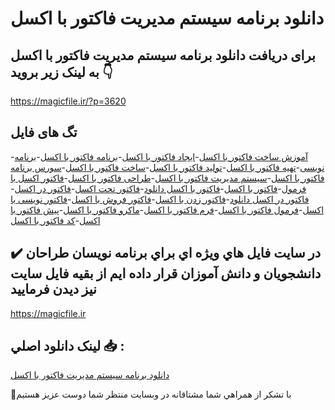 # دانلود برنامه سیستم مدیریت فاکتور با اکسل

## برای دریافت دانلود برنامه سیستم مدیریت فاکتور با اکسل به لینک زیر بروید 👇

https://magicfile.ir/?p=3620

## تگ های فایل

-[آموزش ساخت فاکتور با اکسل](https://magicfile.ir/product/%d8%a8%d8%b1%d9%86%d8%a7%d9%85%d9%87%d8%b3%db%8c%d8%b3%d8%aa%d9%85-%d9%85%d8%af%db%8c%d8%b1%db%8c%d8%aa-%d9%81%d8%a7%da%a9%d8%aa%d9%88%d8%b1-%d8%a8%d8%a7-%d8%a7%da%a9%d8%b3%d9%84/)-[ایجاد فاکتور با اکسل](https://magicfile.ir/product/%d8%a8%d8%b1%d9%86%d8%a7%d9%85%d9%87%d8%b3%db%8c%d8%b3%d8%aa%d9%85-%d9%85%d8%af%db%8c%d8%b1%db%8c%d8%aa-%d9%81%d8%a7%da%a9%d8%aa%d9%88%d8%b1-%d8%a8%d8%a7-%d8%a7%da%a9%d8%b3%d9%84/)-[برنامه فاکتور با اکسل](https://magicfile.ir/product/%d8%a8%d8%b1%d9%86%d8%a7%d9%85%d9%87%d8%b3%db%8c%d8%b3%d8%aa%d9%85-%d9%85%d8%af%db%8c%d8%b1%db%8c%d8%aa-%d9%81%d8%a7%da%a9%d8%aa%d9%88%d8%b1-%d8%a8%d8%a7-%d8%a7%da%a9%d8%b3%d9%84/)-[برنامه نویسی](https://magicfile.ir/product/%d8%a8%d8%b1%d9%86%d8%a7%d9%85%d9%87%d8%b3%db%8c%d8%b3%d8%aa%d9%85-%d9%85%d8%af%db%8c%d8%b1%db%8c%d8%aa-%d9%81%d8%a7%da%a9%d8%aa%d9%88%d8%b1-%d8%a8%d8%a7-%d8%a7%da%a9%d8%b3%d9%84/)-[تهیه فاکتور با اکسل](https://magicfile.ir/product/%d8%a8%d8%b1%d9%86%d8%a7%d9%85%d9%87%d8%b3%db%8c%d8%b3%d8%aa%d9%85-%d9%85%d8%af%db%8c%d8%b1%db%8c%d8%aa-%d9%81%d8%a7%da%a9%d8%aa%d9%88%d8%b1-%d8%a8%d8%a7-%d8%a7%da%a9%d8%b3%d9%84/)-[تولید فاکتور با اکسل](https://magicfile.ir/product/%d8%a8%d8%b1%d9%86%d8%a7%d9%85%d9%87%d8%b3%db%8c%d8%b3%d8%aa%d9%85-%d9%85%d8%af%db%8c%d8%b1%db%8c%d8%aa-%d9%81%d8%a7%da%a9%d8%aa%d9%88%d8%b1-%d8%a8%d8%a7-%d8%a7%da%a9%d8%b3%d9%84/)-[ساخت فاکتور با اکسل](https://magicfile.ir/product/%d8%a8%d8%b1%d9%86%d8%a7%d9%85%d9%87%d8%b3%db%8c%d8%b3%d8%aa%d9%85-%d9%85%d8%af%db%8c%d8%b1%db%8c%d8%aa-%d9%81%d8%a7%da%a9%d8%aa%d9%88%d8%b1-%d8%a8%d8%a7-%d8%a7%da%a9%d8%b3%d9%84/)-[سورس برنامه فاکتور با اکسل](https://magicfile.ir/product/%d8%a8%d8%b1%d9%86%d8%a7%d9%85%d9%87%d8%b3%db%8c%d8%b3%d8%aa%d9%85-%d9%85%d8%af%db%8c%d8%b1%db%8c%d8%aa-%d9%81%d8%a7%da%a9%d8%aa%d9%88%d8%b1-%d8%a8%d8%a7-%d8%a7%da%a9%d8%b3%d9%84/)-[سیستم مدیریت فاکتور با اکسل](https://magicfile.ir/product/%d8%a8%d8%b1%d9%86%d8%a7%d9%85%d9%87%d8%b3%db%8c%d8%b3%d8%aa%d9%85-%d9%85%d8%af%db%8c%d8%b1%db%8c%d8%aa-%d9%81%d8%a7%da%a9%d8%aa%d9%88%d8%b1-%d8%a8%d8%a7-%d8%a7%da%a9%d8%b3%d9%84/)-[طراحی فاکتور با اکسل](https://magicfile.ir/product/%d8%a8%d8%b1%d9%86%d8%a7%d9%85%d9%87%d8%b3%db%8c%d8%b3%d8%aa%d9%85-%d9%85%d8%af%db%8c%d8%b1%db%8c%d8%aa-%d9%81%d8%a7%da%a9%d8%aa%d9%88%d8%b1-%d8%a8%d8%a7-%d8%a7%da%a9%d8%b3%d9%84/)-[فاکتور اکسل با فرمول](https://magicfile.ir/product/%d8%a8%d8%b1%d9%86%d8%a7%d9%85%d9%87%d8%b3%db%8c%d8%b3%d8%aa%d9%85-%d9%85%d8%af%db%8c%d8%b1%db%8c%d8%aa-%d9%81%d8%a7%da%a9%d8%aa%d9%88%d8%b1-%d8%a8%d8%a7-%d8%a7%da%a9%d8%b3%d9%84/)-[فاکتور با اکسل](https://magicfile.ir/product/%d8%a8%d8%b1%d9%86%d8%a7%d9%85%d9%87%d8%b3%db%8c%d8%b3%d8%aa%d9%85-%d9%85%d8%af%db%8c%d8%b1%db%8c%d8%aa-%d9%81%d8%a7%da%a9%d8%aa%d9%88%d8%b1-%d8%a8%d8%a7-%d8%a7%da%a9%d8%b3%d9%84/)-[فاکتور با اکسل دانلود](https://magicfile.ir/product/%d8%a8%d8%b1%d9%86%d8%a7%d9%85%d9%87%d8%b3%db%8c%d8%b3%d8%aa%d9%85-%d9%85%d8%af%db%8c%d8%b1%db%8c%d8%aa-%d9%81%d8%a7%da%a9%d8%aa%d9%88%d8%b1-%d8%a8%d8%a7-%d8%a7%da%a9%d8%b3%d9%84/)-[فاکتور تحت اکسل](https://magicfile.ir/product/%d8%a8%d8%b1%d9%86%d8%a7%d9%85%d9%87%d8%b3%db%8c%d8%b3%d8%aa%d9%85-%d9%85%d8%af%db%8c%d8%b1%db%8c%d8%aa-%d9%81%d8%a7%da%a9%d8%aa%d9%88%d8%b1-%d8%a8%d8%a7-%d8%a7%da%a9%d8%b3%d9%84/)-[فاکتور در اکسل](https://magicfile.ir/product/%d8%a8%d8%b1%d9%86%d8%a7%d9%85%d9%87%d8%b3%db%8c%d8%b3%d8%aa%d9%85-%d9%85%d8%af%db%8c%d8%b1%db%8c%d8%aa-%d9%81%d8%a7%da%a9%d8%aa%d9%88%d8%b1-%d8%a8%d8%a7-%d8%a7%da%a9%d8%b3%d9%84/)-[فاکتور در اکسل دانلود](https://magicfile.ir/product/%d8%a8%d8%b1%d9%86%d8%a7%d9%85%d9%87%d8%b3%db%8c%d8%b3%d8%aa%d9%85-%d9%85%d8%af%db%8c%d8%b1%db%8c%d8%aa-%d9%81%d8%a7%da%a9%d8%aa%d9%88%d8%b1-%d8%a8%d8%a7-%d8%a7%da%a9%d8%b3%d9%84/)-[فاکتور زدن با اکسل](https://magicfile.ir/product/%d8%a8%d8%b1%d9%86%d8%a7%d9%85%d9%87%d8%b3%db%8c%d8%b3%d8%aa%d9%85-%d9%85%d8%af%db%8c%d8%b1%db%8c%d8%aa-%d9%81%d8%a7%da%a9%d8%aa%d9%88%d8%b1-%d8%a8%d8%a7-%d8%a7%da%a9%d8%b3%d9%84/)-[فاکتور فروش با اکسل](https://magicfile.ir/product/%d8%a8%d8%b1%d9%86%d8%a7%d9%85%d9%87%d8%b3%db%8c%d8%b3%d8%aa%d9%85-%d9%85%d8%af%db%8c%d8%b1%db%8c%d8%aa-%d9%81%d8%a7%da%a9%d8%aa%d9%88%d8%b1-%d8%a8%d8%a7-%d8%a7%da%a9%d8%b3%d9%84/)-[فاکتور نویسی با اکسل](https://magicfile.ir/product/%d8%a8%d8%b1%d9%86%d8%a7%d9%85%d9%87%d8%b3%db%8c%d8%b3%d8%aa%d9%85-%d9%85%d8%af%db%8c%d8%b1%db%8c%d8%aa-%d9%81%d8%a7%da%a9%d8%aa%d9%88%d8%b1-%d8%a8%d8%a7-%d8%a7%da%a9%d8%b3%d9%84/)-[فرمول فاکتور با اکسل](https://magicfile.ir/product/%d8%a8%d8%b1%d9%86%d8%a7%d9%85%d9%87%d8%b3%db%8c%d8%b3%d8%aa%d9%85-%d9%85%d8%af%db%8c%d8%b1%db%8c%d8%aa-%d9%81%d8%a7%da%a9%d8%aa%d9%88%d8%b1-%d8%a8%d8%a7-%d8%a7%da%a9%d8%b3%d9%84/)-[فرم فاکتور با اکسل](https://magicfile.ir/product/%d8%a8%d8%b1%d9%86%d8%a7%d9%85%d9%87%d8%b3%db%8c%d8%b3%d8%aa%d9%85-%d9%85%d8%af%db%8c%d8%b1%db%8c%d8%aa-%d9%81%d8%a7%da%a9%d8%aa%d9%88%d8%b1-%d8%a8%d8%a7-%d8%a7%da%a9%d8%b3%d9%84/)-[ماکرو فاکتور با اکسل](https://magicfile.ir/product/%d8%a8%d8%b1%d9%86%d8%a7%d9%85%d9%87%d8%b3%db%8c%d8%b3%d8%aa%d9%85-%d9%85%d8%af%db%8c%d8%b1%db%8c%d8%aa-%d9%81%d8%a7%da%a9%d8%aa%d9%88%d8%b1-%d8%a8%d8%a7-%d8%a7%da%a9%d8%b3%d9%84/)-[پیش فاکتور با اکسل](https://magicfile.ir/product/%d8%a8%d8%b1%d9%86%d8%a7%d9%85%d9%87%d8%b3%db%8c%d8%b3%d8%aa%d9%85-%d9%85%d8%af%db%8c%d8%b1%db%8c%d8%aa-%d9%81%d8%a7%da%a9%d8%aa%d9%88%d8%b1-%d8%a8%d8%a7-%d8%a7%da%a9%d8%b3%d9%84/)-[کد فاکتور با اکسل](https://magicfile.ir/product/%d8%a8%d8%b1%d9%86%d8%a7%d9%85%d9%87%d8%b3%db%8c%d8%b3%d8%aa%d9%85-%d9%85%d8%af%db%8c%d8%b1%db%8c%d8%aa-%d9%81%d8%a7%da%a9%d8%aa%d9%88%d8%b1-%d8%a8%d8%a7-%d8%a7%da%a9%d8%b3%d9%84/)

## ✔️ در سايت فايل هاي ويژه اي براي برنامه نويسان طراحان دانشجويان و دانش آموزان قرار داده ايم از بقيه فايل سايت نيز ديدن فرماييد

https://magicfile.ir


## لينک دانلود اصلي 📥 :

[دانلود برنامه سیستم مدیریت فاکتور با اکسل](https://magicfile.ir/product/%d8%a8%d8%b1%d9%86%d8%a7%d9%85%d9%87%d8%b3%db%8c%d8%b3%d8%aa%d9%85-%d9%85%d8%af%db%8c%d8%b1%db%8c%d8%aa-%d9%81%d8%a7%da%a9%d8%aa%d9%88%d8%b1-%d8%a8%d8%a7-%d8%a7%da%a9%d8%b3%d9%84/) 


🙏با تشکر از همراهي شما مشتاقانه در وبسایت منتظر شما دوست عزیز هستیم

